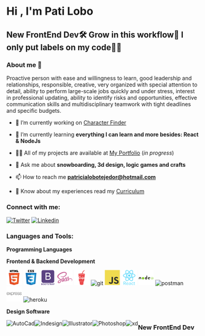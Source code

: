# Hi , I'm Pati Lobo
## New FrontEnd Dev🛠 Grow in this workflow🎢 I only put labels on my code🙆‍♀️

### About me 🐤
Proactive person with ease and willingness to learn, good leadership and relationships, responsible, creative, very organized with special attention to detail, ability to perform large-scale jobs quickly and under stress, interest in professional updating, ability to identify risks and opportunities, effective communication skills and multidisciplinary teamwork with tight deadlines and specific budgets.

- 🔭 I’m currently working on [Character Finder](https://github.com/PatriciaLoboTejedor/character-finder)

- 🌱 I’m currently learning **everything I can learn and more besides: React & NodeJs**

- 👨‍💻 All of my projects are available at [My Portfolio](https://github.com/PatriciaLoboTejedor/Portfolio) (*in progress*)

- 💬 Ask me about **snowboarding, 3d design, logic games and crafts**

- 📫 How to reach me **patricialobotejedor@hotmail.com**

- 📄 Know about my experiences read my [Curriculum](https://github.com/PatriciaLoboTejedor/PatriciaLoboTejedor/files/6843310/CV-Patricia.Lobo_FrontEnd.Developer-July21-02.pdf)

### Connect with me:
[![Twitter](https://img.shields.io/badge/Twitter-1DA1F2?style=flat&logo=twitter&logoColor=white)](https://twitter.com/intent/follow?screen_name=LoboPatii)
[![Linkedin](https://img.shields.io/badge/LinkedIn-0077B5?style=flat&logo=linkedin&logoColor=white)](https://www.linkedin.com/in/patricia-lobo-tejedor/)

### Languages and Tools:
**Programming Languages**



**Frontend & Backend Development**

<img src="https://raw.githubusercontent.com/devicons/devicon/master/icons/html5/html5-original-wordmark.svg" alt="html5" width="40" height="40"/> <img src="https://raw.githubusercontent.com/devicons/devicon/master/icons/css3/css3-original-wordmark.svg" alt="css3" width="40" height="40"/>  <img src="https://raw.githubusercontent.com/devicons/devicon/master/icons/bootstrap/bootstrap-plain-wordmark.svg" alt="bootstrap" width="40" height="40"/>  <img src="https://raw.githubusercontent.com/devicons/devicon/master/icons/sass/sass-original.svg" alt="sass" width="40" height="40"/> <img src="https://raw.githubusercontent.com/devicons/devicon/master/icons/gulp/gulp-plain.svg" alt="gulp" width="40" height="40"/> <img src="https://www.vectorlogo.zone/logos/git-scm/git-scm-icon.svg" alt="git" width="40" height="40"/> <img src="https://raw.githubusercontent.com/devicons/devicon/master/icons/javascript/javascript-original.svg" alt="javascript" width="40" height="40"/> <img src="https://raw.githubusercontent.com/devicons/devicon/master/icons/react/react-original-wordmark.svg" alt="react" width="40" height="40"/> <img src="https://raw.githubusercontent.com/devicons/devicon/master/icons/nodejs/nodejs-original-wordmark.svg" alt="nodejs" width="40" height="40"/>  <img src="https://www.vectorlogo.zone/logos/getpostman/getpostman-icon.svg" alt="postman" width="40" height="40"/>  <img src="https://raw.githubusercontent.com/devicons/devicon/master/icons/express/express-original-wordmark.svg" alt="express" width="40" height="40"/> <img src="https://www.vectorlogo.zone/logos/heroku/heroku-icon.svg" alt="heroku" width="40" height="40"/> 

**Design Software**

<img align="left" alt="AutoCad" height="30" src="https://1000marcas.net/wp-content/uploads/2020/01/AutoCAD-Logo.png"/><img align="left" alt="Indesign" height="30" src="https://thinkvox.com.mx/wp-content/uploads/2020/08/Logo-adobe-indesign.png" /><img align="left" alt="Illustrator" height="30" src="https://cdn.worldvectorlogo.com/logos/adobe-illustrator-cc-2019.svg" /><img align="left" alt="Photoshop" height="30" src="https://www.solvetic.com/uploads/monthly_04_2016/tutorials-9832-0-29308300-1461599966.png" /><img align="left" src="https://cdn.worldvectorlogo.com/logos/adobe-xd.svg" alt="xd" height="30"/>


### New FrontEnd Dev

[comment]: <> (<img align="center" src="https://github-readme-stats.vercel.app/api/top-langs?username=patricialobotejedor&show_icons=true&locale=en&layout=compact" alt="patricialobotejedor" />)

